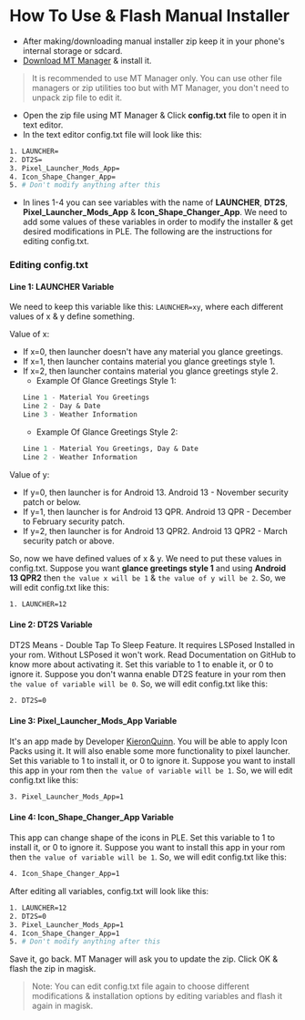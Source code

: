 # How To Use & Flash Manual Installer

- After making/downloading manual installer zip keep it in your phone's internal storage or sdcard.
- [Download MT Manager](https://m.apkpure.com/mt-manager/bin.mt.plus) & install it.
> It is recommended to use MT Manager only. You can use other file managers or zip utilities too but with MT Manager, you don't need to unpack zip file to edit it.
- Open the zip file using MT Manager & Click **config.txt** file to open it in text editor.
- In the text editor config.txt file will look like this:
```sh
1. LAUNCHER=
2. DT2S=
3. Pixel_Launcher_Mods_App=
4. Icon_Shape_Changer_App=
5. # Don't modify anything after this
```
- In lines 1-4 you can see variables with the name of **LAUNCHER**, **DT2S**, **Pixel_Launcher_Mods_App** & **Icon_Shape_Changer_App**. We need to add some values of these variables in order to modify the installer & get desired modifications in PLE. The following are the instructions for editing config.txt.

### Editing config.txt

#### Line 1: LAUNCHER Variable
We need to keep this variable like this: `LAUNCHER=xy`, where each different values of x & y define something.

Value of x:
- If x=0, then launcher doesn't have any material you glance greetings.
- If x=1, then launcher contains material you glance greetings style 1.
- If x=2, then launcher contains material you glance greetings style 2.
  - Example Of Glance Greetings Style 1:
  ```ss
  Line 1 - Material You Greetings
  Line 2 - Day & Date
  Line 3 - Weather Information
  ```
  - Example Of Glance Greetings Style 2:
  ```ss
  Line 1 - Material You Greetings, Day & Date
  Line 2 - Weather Information
  ```

Value of y:
- If y=0, then launcher is for Android 13. Android 13 - November security patch or below.
- If y=1, then launcher is for Android 13 QPR. Android 13 QPR - December to February security patch.
- If y=2, then launcher is for Android 13 QPR2. Android 13 QPR2 - March security patch or above.

So, now we have defined values of x & y. We need to put these values in config.txt. Suppose you want **glance greetings style 1**  and using **Android 13 QPR2** then `the value x will be 1` & `the value of y will be 2`. So, we will edit config.txt like this:
```sh
1. LAUNCHER=12
```

#### Line 2: DT2S Variable
DT2S Means - Double Tap To Sleep Feature. It requires LSPosed Installed in your rom. Without LSPosed it won't work. Read Documentation on GitHub to know more about activating it. Set this variable to 1 to enable it, or 0 to ignore it. Suppose you don't wanna enable DT2S feature in your rom then `the value of variable will be 0`. So, we will edit config.txt like this:
```sh
2. DT2S=0
```

#### Line 3: Pixel_Launcher_Mods_App Variable
It's an app made by Developer [KieronQuinn](https://github.com/KieronQuinn). You will be able to apply Icon Packs using it. It will also enable some more functionality to pixel launcher. Set this variable to 1 to install it, or 0 to ignore it. Suppose you want to install this app in your rom then `the value of variable will be 1`. So, we will edit config.txt like this:
```sh
3. Pixel_Launcher_Mods_App=1
```
#### Line 4: Icon_Shape_Changer_App Variable
This app can change shape of the icons in PLE. Set this variable to 1 to install it, or 0 to ignore it. Suppose you want to install this app in your rom then `the value of variable will be 1`. So, we will edit config.txt like this:
```sh
4. Icon_Shape_Changer_App=1
```

After editing all variables, config.txt will look like this:
```sh
1. LAUNCHER=12
2. DT2S=0
3. Pixel_Launcher_Mods_App=1
4. Icon_Shape_Changer_App=1
5. # Don't modify anything after this
```
Save it, go back. MT Manager will ask you to update the zip. Click OK & flash the zip in magisk.
> Note: You can edit config.txt file again to choose different modifications & installation options by editing variables and flash it again in magisk.

